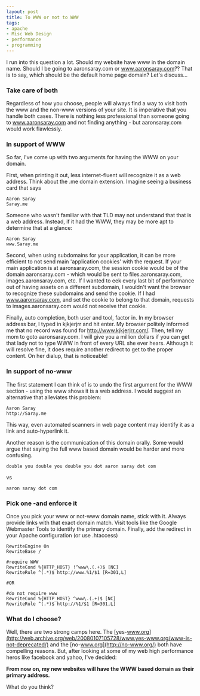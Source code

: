 ```yaml
---
layout: post
title: To WWW or not to WWW
tags:
- apache
- Misc Web Design
- performance
- programming
---
```


I run into this question a lot.  Should my website have www in the domain name.  Should I be going to aaronsaray.com or www.aaronsaray.com??  That is to say, which should be the default home page domain?  Let's discuss...

### Take care of both

Regardless of how you choose, people will always find a way to visit both the www and the non-www versions of your site.  It is imperative that you handle both cases.  There is nothing less professional than someone going to www.aaronsaray.com and not finding anything - but aaronsaray.com would work flawlessly.

### In support of WWW

So far, I've come up with two arguments for having the WWW on your domain.  

First, when printing it out, less internet-fluent will recognize it as a web address.  Think about the .me domain extension.  Imagine seeing a business card that says 
    
    Aaron Saray
    Saray.me

Someone who wasn't familiar with that TLD may not understand that that is a web address.  Instead, if it had the WWW, they may be more apt to determine that at a glance:
    
    Aaron Saray
    www.Saray.me

Second, when using subdomains for your application, it can be more efficient to not send main 'application cookies' with the request.  If your main application is at aaronsaray.com, the session cookie would be of the domain aaronsaray.com - which would be sent to files.aaronsaray.com, images.aaronsaray.com, etc.  If I wanted to eek every last bit of performance out of having assets on a different subdomain, I wouldn't want the browser to recognize these subdomains and send the cookie.  If I had www.aaronsaray.com, and set the cookie to belong to that domain, requests to images.aaronsaray.com would not receive that cookie.

Finally, auto completion, both user and tool, factor in.  In my browser address bar, I typed in kjkjerjrr and hit enter.  My browser politely informed me that no record was found for http://www.kjkjerjrr.com/.  Then, tell my mom to goto aaronsaray.com.  I will give you a million dollars if you can get that lady not to type WWW in front of every URL she ever hears.  Although it will resolve fine, it does require another redirect to get to the proper content.  On her dialup, that is noticeable!

### In support of no-www

The first statement I can think of is to undo the first argument for the WWW section - using the www shows it is a web address.  I would suggest an alternative that alleviates this problem:
    
    Aaron Saray
    http://Saray.me

This way, even automated scanners in web page content may identify it as a link and auto-hyperlink it.

Another reason is the communication of this domain orally.  Some would argue that saying the full www based domain would be harder and more confusing.
    
    double you double you double you dot aaron saray dot com

vs
    
    aaron saray dot com
    
### Pick one -and enforce it

Once you pick your www or not-www domain name, stick with it.  Always provide links with that exact domain match.  Visit tools like the Google Webmaster Tools to identify the primary domain.  Finally, add the redirect in your Apache configuration (or use .htaccess)

    RewriteEngine On
    RewriteBase /
    
    #require WWW
    RewriteCond %{HTTP_HOST} !^www\.(.+)$ [NC]
    RewriteRule ^(.*)$ http://www.%1/$1 [R=301,L] 
    
    #OR
    
    #do not require www
    RewriteCond %{HTTP_HOST} ^www\.(.+)$ [NC]
    RewriteRule ^(.*)$ http://%1/$1 [R=301,L] 

### What do I choose?

Well, there are two strong camps here.  The [yes-www.org](http://web.archive.org/web/20080107105728/www.yes-www.org/www-is-not-deprecated/) and the [no-www.org](http://no-www.org/) both have compelling reasons.  But, after looking at some of my web high performance heros like facebook and yahoo, I've decided:

**From now on, my new websites will have the WWW based domain as their primary address.**

What do you think?
